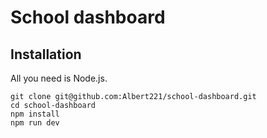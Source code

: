 # School dashboard

## Installation

All you need is Node.js.

    git clone git@github.com:Albert221/school-dashboard.git
    cd school-dashboard
    npm install
    npm run dev